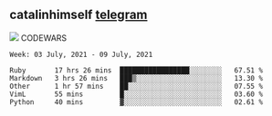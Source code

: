 ## catalinhimself [telegram](https://t.me/catalinhimself) 
![](https://www.codewars.com/users/Catalinhimself/badges/micro) CODEWARS

<!--START_SECTION:waka-->
```text
Week: 03 July, 2021 - 09 July, 2021

Ruby       17 hrs 26 mins  █████████████████░░░░░░░░   67.51 % 
Markdown   3 hrs 26 mins   ███▒░░░░░░░░░░░░░░░░░░░░░   13.30 % 
Other      1 hr 57 mins    ██░░░░░░░░░░░░░░░░░░░░░░░   07.55 % 
VimL       55 mins         █░░░░░░░░░░░░░░░░░░░░░░░░   03.60 % 
Python     40 mins         ▓░░░░░░░░░░░░░░░░░░░░░░░░   02.61 % 
```
<!--END_SECTION:waka-->
